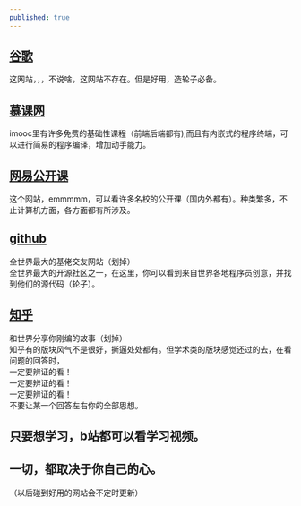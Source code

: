 ```yaml
---
published: true
---
```

## [谷歌](https://www.google.com.hk/)
  这网站，，，不说啥，这网站不存在。但是好用，造轮子必备。  
## [慕课网](https://www.imooc.com)
   imooc里有许多免费的基础性课程（前端后端都有),而且有内嵌式的程序终端，可以进行简易的程序编译，增加动手能力。  
## [网易公开课](https://open.163.com/)
   这个网站，emmmmm，可以看许多名校的公开课（国内外都有）。种类繁多，不止计算机方面，各方面都有所涉及。  
## [github](https://github.com/)
   全世界最大的基佬交友网站（划掉）  
   全世界最大的开源社区之一，在这里，你可以看到来自世界各地程序员创意，并找到他们的源代码（轮子）。  
## [知乎](https://www.zhihu.com/signup?next=%2F)
   和世界分享你刚编的故事（划掉）  
   知乎有的版块风气不是很好，撕逼处处都有。但学术类的版块感觉还过的去，在看问题的回答时，  
   一定要辨证的看！  
   一定要辨证的看！  
   一定要辨证的看！  
   不要让某一个回答左右你的全部思想。  
## 只要想学习，b站都可以看学习视频。
## 一切，都取决于你自己的心。
（以后碰到好用的网站会不定时更新）
